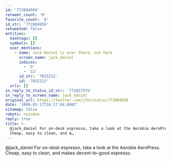 ```yaml
---
id: '772884956'
retweet_count: '0'
favorite_count: '0'
id_str: '772884956'
retweeted: false
entities:
  hashtags: []
  symbols: []
  user_mentions:
    - name: Jack Daniel is over there, not here
      screen_name: jack_daniel
      indices:
        - '0'
        - '12'
      id_str: '7025212'
      id: '7025212'
  urls: []
in_reply_to_status_id_str: '772827576'
in_reply_to_screen_name: jack_daniel
original_url: https://twitter.com/jth/status/772884956
date: '2008-03-17T16:17:04.000Z'
sitemap: false
robots: noindex
reply: true
title: >-
  @jack_daniel For on-desk espresso, take a look at the Aerobie AeroPress.
  Cheap, easy to clean, and m…
---
```


@jack_daniel For on-desk espresso, take a look at the Aerobie AeroPress. Cheap, easy to clean, and makes decent-to-good espresso.